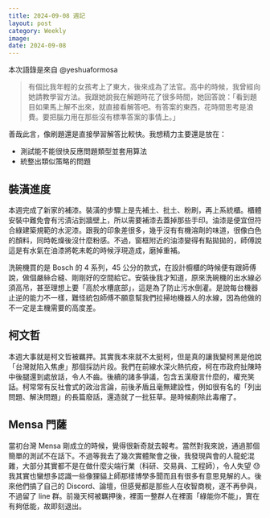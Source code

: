 ```yaml
---
title: 2024-09-08 週記
layout: post
category: Weekly
image: 
date: 2024-09-08
---
```


本次語錄是來自 @yeshuaformosa

> 有個比我年輕的女孩考上了東大，後來成為了法官。高中的時候，我曾經向她請教學習方法。我跟她說我在解題時花了很多時間，她回答說：「看到題目如果馬上解不出來，就直接看解答吧。有答案的東西，花時間思考是浪費。要把腦力用在那些沒有標準答案的事情上。」

善哉此言，像刷題還是直接學習解答比較快。我想精力主要還是放在：
 - 測試能不能很快反應問題類型並套用算法
 - 統整出類似策略的問題

## 裝潢進度

本週完成了新家的補漆。裝潢的步驟上是先補土、批土、粉刷，再上系統櫃。櫃體安裝中難免會有污漬沾到牆壁上，所以需要補漆去蓋掉那些手印。油漆是便宜但符合綠建築規範的水泥漆。跟我的印象差很多，幾乎沒有有機溶劑的味道，很像白色的顏料，同時乾燥後沒什麼粉感。不過，窗框附近的油漆變得有點拋拋的，師傅說這是有水氣在油漆將乾未乾的時候浮現造成，磨掉重補。

洗碗機買的是 Bosch 的 4 系列，45 公分的款式，在設計櫥櫃的時候便有跟師傅說，做個嚴絲合縫、剛剛好的空間給它。安裝後我才知道，原來洗碗機的出水線必須高吊，甚至理想上要「高於水槽底部」，這是為了防止污水倒灌。是說每台機器止逆的能力不一樣，難怪統包師傅不願意幫我們拉掃地機器人的水線，因為他做的不一定是主機需要的高度差。

## 柯文哲

本週大事就是柯文哲被羈押。其實我本來就不太挺柯，但是真的讓我變柯黑是他說「台灣就陷入焦慮」那個採訪片段。我們在前線水深火熱抗疫，柯在市政府扯陳時中後腿還到處放話，令人不齒。後續的諸多爭議，包含五漢廢言什麼的，權充笑話。柯常常有反社會式的政治言論，前後矛盾且毫無建設性，例如很有名的「列出問題、解決問題」的長篇廢話，還造就了一批狂草。是時候剷除此毒瘤了。

## Mensa 門薩

當初台灣 Mensa 剛成立的時候，覺得很新奇就去報考。當然對我來說，通過那個簡單的測試不在話下。不過等我去了幾次實體聚會之後，我發現與會的人龍蛇混雜，大部分其實都不是在做什麼尖端行業（科研、交易員、工程師），令人失望 😓 我其實也蠻想多認識一些像狸貓上師那樣博學多聞而且有很多有意思見解的人。後來他們搞了自己的 Discord、論壇，但感覺都是那些人在收智商稅，遂不再參與，不過留了 line 群。前幾天柯被羈押後，裡面一整群人在裡面「綠能你不能」，實在有夠低能，故即刻退出。
